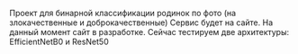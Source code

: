 Проект для бинарной классификации родинок по фото (на злокачественные и доброкачественные)
Сервис будет на сайте. На данный момент сайт в разработке. 
Сейчас тестируем две архитектуры: EfficientNetB0 и ResNet50
